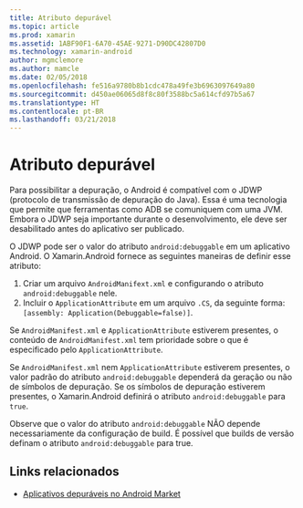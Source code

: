 ```yaml
---
title: Atributo depurável
ms.topic: article
ms.prod: xamarin
ms.assetid: 1ABF90F1-6A70-45AE-9271-D90DC42807D0
ms.technology: xamarin-android
author: mgmclemore
ms.author: mamcle
ms.date: 02/05/2018
ms.openlocfilehash: fe516a9780b8b1cdc478a49fe3b6963097649a80
ms.sourcegitcommit: d450ae06065d8f8c80f3588bc5a614cfd97b5a67
ms.translationtype: HT
ms.contentlocale: pt-BR
ms.lasthandoff: 03/21/2018
---
```

# <a name="debuggable-attribute"></a>Atributo depurável



Para possibilitar a depuração, o Android é compatível com o JDWP (protocolo de transmissão de depuração do Java). Essa é uma tecnologia que permite que ferramentas como ADB se comuniquem com uma JVM. Embora o JDWP seja importante durante o desenvolvimento, ele deve ser desabilitado antes do aplicativo ser publicado.

O JDWP pode ser o valor do atributo `android:debuggable` em um aplicativo Android. O Xamarin.Android fornece as seguintes maneiras de definir esse atributo:

1.  Criar um arquivo `AndroidManifext.xml` e configurando o atributo `android:debuggable` nele.
2.  Incluir o `ApplicationAttribute` em um arquivo `.CS`, da seguinte forma: `[assembly: Application(Debuggable=false)]`.


Se `AndroidManifest.xml` e `ApplicationAttribute` estiverem presentes, o conteúdo de `AndroidManifest.xml` tem prioridade sobre o que é especificado pelo `ApplicationAttribute`.

Se `AndroidManifest.xml` nem `ApplicationAttribute` estiverem presentes, o valor padrão do atributo `android:debuggable` dependerá da geração ou não de símbolos de depuração. Se os símbolos de depuração estiverem presentes, o Xamarin.Android definirá o atributo `android:debuggable` para `true`.

Observe que o valor do atributo `android:debuggable` NÃO depende necessariamente da configuração de build. É possível que builds de versão definam o atributo `android:debuggable` para true.


## <a name="related-links"></a>Links relacionados

- [Aplicativos depuráveis no Android Market](http://labs.mwrinfosecurity.com/blog/2011/07/07/debuggable-apps-in-android-market/)
